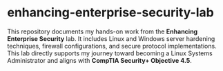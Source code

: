 # enhancing-enterprise-security-lab
This repository documents my hands-on work from the **Enhancing Enterprise Security** lab. It includes Linux and Windows server hardening techniques, firewall configurations, and secure protocol implementations. This lab directly supports my journey toward becoming a Linux Systems Administrator and aligns with **CompTIA Security+ Objective 4.5**.
